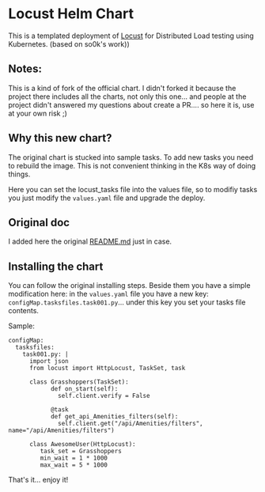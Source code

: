 # Locust Helm Chart

This is a templated deployment of [Locust](http://locust.io) for Distributed Load
testing using Kubernetes. (based on so0k's work))

## Notes:

This is a kind of fork of the official chart. I didn't forked it because the project there includes all the charts, not only this one... and people at the project didn't answered my questions about create a PR.... so here it is, use at your own risk ;)

## Why this new chart?

The original chart is stucked into sample tasks. To add new tasks you need to rebuild the image. This is not convenient thinking in the K8s way of doing things.

Here you can set the locust_tasks file into the values file, so to modifiy tasks you just modify the `values.yaml` file and upgrade the deploy.

## Original doc

I added here the original [README.md](./README_original.md) just in case.

## Installing the chart

You can follow the original installing steps. Beside them you have a simple modification here: in the `values.yaml` file you have a new key: `configMap.tasksfiles.task001.py`... under this key you set your tasks file contents.

Sample:

```
configMap:
  tasksfiles:
    task001.py: |
      import json
      from locust import HttpLocust, TaskSet, task

      class Grasshoppers(TaskSet):
            def on_start(self):
              self.client.verify = False

            @task
            def get_api_Amenities_filters(self):
              self.client.get("/api/Amenities/filters", name="/api/Amenities/filters")

      class AwesomeUser(HttpLocust):
         task_set = Grasshoppers
         min_wait = 1 * 1000
         max_wait = 5 * 1000
```

That's it... enjoy it!
